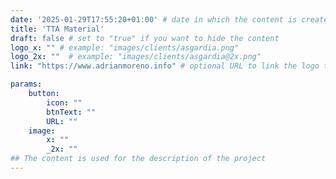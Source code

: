```yaml
---
date: '2025-01-29T17:55:20+01:00' # date in which the content is created - defaults to "today"
title: 'TTA Material'
draft: false # set to "true" if you want to hide the content 
logo_x: "" # example: "images/clients/asgardia.png"
logo_2x: ""  # example: "images/clients/asgardia@2x.png"
link: "https://www.adrianmoreno.info" # optional URL to link the logo to

params:
    button:
        icon: ""
        btnText: ""
        URL: ""
    image:  
        x: ""
        _2x: ""
## The content is used for the description of the project
---
```

